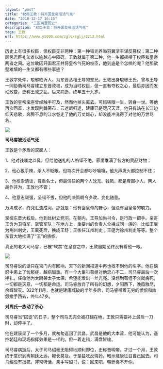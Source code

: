 ```yaml
---
layout: "post"
title: "权臣王敦：将开国皇帝活活气死"
date: "2018-12-17 16:15"
categories: "三国两晋历史"
description: "权臣王敦：将开国皇帝活活气死"
tags: 王敦
url: https://www.y5000.com/zgls/sglj/3213.html
---
```






历史上有很多权臣，但权臣无非两种：第一种韬光养晦羽翼渐丰谋反篡权；第二种顾忌君臣礼法难以逾越心中障碍。王敦就属于第二种，他一生都摇摆于权臣和皇帝两者之间。这位敢囚开国君王并将皇帝气死的权臣，他到底是个怎样的呢？他那欲壑难填的一生又都有哪些事迹？

王敦字处仲，琅邪临沂人。为东晋丞相王导的堂兄。王敦出身琅琊王氏，曾与王导一同协助司马睿建立东晋政权，成为当时权臣，但一直有夺权之心，最后亦因而发动政变，史称王敦之乱。后来病逝，终年五十九岁。

王敦的皇帝宝座曾经触手可及，然而他掉头离去。可惜转眼一生，转身一世。等他再次回首，才发现荆棘密布，云遮断归途，建康已是咫尺天涯。他只有站在长江边仰天悲歌，奔腾不息的江水卷走了他的万丈雄心，却没能冲洗得了对他的万世骂名。

![](https://img.y5000.com/uploads/allimg/160923/6-16092313322GL.jpg)

**司马睿被活活气死**

王敦是个矛盾的双面人：

1、他对钱嗤之以鼻，但给他送礼的人络绎不绝，家里堆满了各方的贡品财物；

2、他心狠手辣，杀人不眨眼，但每次开会都吵吵嚷嚷，他大声发火都控制不住；

3、他推崇清谈，尊重名士，但最信任的两个人沈充、钱凤，都是卑鄙小人。两人胡作非为，王敦也不管；

4、他意志顽强，坚韧不拔，但他的决策朝令夕改，变化随意。

万涓成水，终究汇流成河，那就是：他有当皇帝的野心，但没有当皇帝的魄力。

掌控东晋大权后，他到处树立党羽。在朝内，王导加尚书令，是行政一把手。亲哥王含为卫将军，掌管军队；在地方上，重要州的负责人全换成同一族的。比如王廙为荆州刺史，王廙死后，换成王舒；王彬任江州刺史；王邃为徐州刺史等等。整个东晋大地挂满了“王”的族帜。

真正的老大司马睿，已被“软禁”在皇宫之中，王敦自始至终没有看他一眼。

![](https://img.y5000.com/uploads/allimg/160923/6-160923133243463.jpg)

司马睿说的话只在宫门内有回响，天下的新闻报道中再也找不到他的名字。他在恼怒中患上了忧郁症，越病越重。有一个大臣叫荀组对他忠心不二，司马睿最后一次挣扎，任命他为太尉兼太子太保，希望能发出一丝光亮。没想到荀组不久就病死，一切都是天意，一切都是命运。司马睿放弃了所有的幻想，夕阳西下，晚霞散尽，余辉皆灭。322年11月，也就是建康城破的半年多后，司马睿带着无穷的愤恨和幽怨撒手西去，终年47岁。

**对周氏一族动了杀心**

司马睿当“囚徒”的日子，整个司马氏完全被打翻在地，王敦只需要补上最后一刀时，却停手了。

他在建康呆了一个多月，就匆匆返回了武昌。武昌是他的大本营，他可能认为，遥控朝廷和现场指挥效果是一样的。但一着走错，满盘皆输。

司马睿病逝后，太子司马绍毫无阻碍地顺利即位，史称晋明帝。才过一个月，王敦终于意识到离朝廷太远，鞭长莫及。于是猛吃反悔药，暗示建康征召自己回去。司马绍没有抵抗，非常听话，亲手写诏书，说：回来吧，朝廷离不开你。
